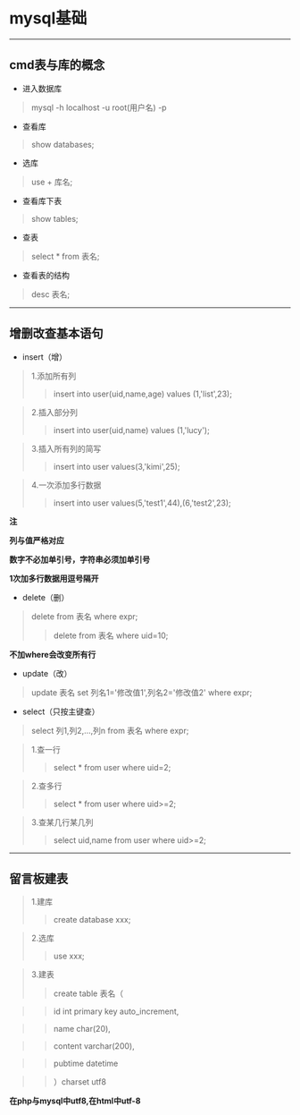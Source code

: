 # mysql基础
---
## cmd表与库的概念

* 进入数据库
> mysql -h localhost -u root(用户名) -p
* 查看库
> show databases;
* 选库
> use + 库名;
* 查看库下表
> show tables;
* 查表
> select * from 表名;
* 查看表的结构
> desc 表名;
---
## 增删改查基本语句

* insert（增）
> 1.添加所有列
>> insert into user(uid,name,age) values (1,'list',23);

> 2.插入部分列
>> insert into user(uid,name) values (1,'lucy');

> 3.插入所有列的简写
>> insert into user values(3,'kimi',25);

> 4.一次添加多行数据
>> insert into user values(5,'test1',44),(6,'test2',23);

**注**

**列与值严格对应**

**数字不必加单引号，字符串必须加单引号**

**1次加多行数据用逗号隔开**

* delete（删）
> delete from 表名 where expr;
>> delete from 表名 where uid=10;

**不加where会改变所有行**

* update（改）
> update 表名 set 列名1='修改值1',列名2='修改值2' where expr;

* select（只按主键查）
> select 列1,列2,...,列n from 表名 where expr;

> 1.查一行
>> select * from user where uid=2;

> 2.查多行
>> select * from user where uid>=2;

> 3.查某几行某几列
>> select uid,name from user where uid>=2;

---

## 留言板建表

> 1.建库
>> create database xxx;

> 2.选库
>> use xxx;

> 3.建表
>> create table 表名（

>>   id int primary key auto_increment,
  
>>   name char(20),
  
>>   content varchar(200),
  
>>   pubtime datetime
  
>> ）charset utf8

**在php与mysql中utf8,在html中utf-8**
